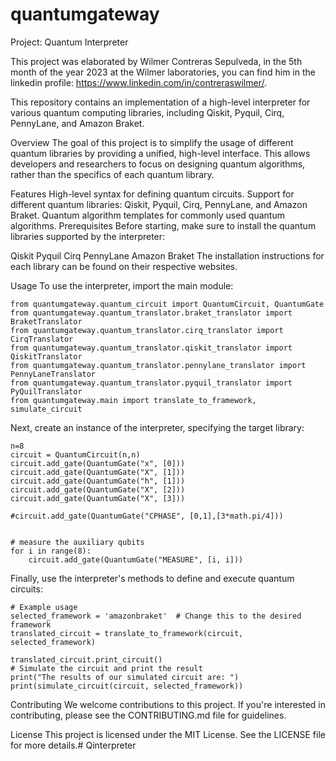 # quantumgateway
Project: Quantum Interpreter

This project was elaborated by Wilmer Contreras Sepulveda, in the 5th month of the year 2023 at the Wilmer laboratories, you can find him in the linkedin profile: https://www.linkedin.com/in/contreraswilmer/.


This repository contains an implementation of a high-level interpreter for various quantum computing libraries, including Qiskit, Pyquil, Cirq, PennyLane, and Amazon Braket.

Overview
The goal of this project is to simplify the usage of different quantum libraries by providing a unified, high-level interface. This allows developers and researchers to focus on designing quantum algorithms, rather than the specifics of each quantum library.

Features
High-level syntax for defining quantum circuits.
Support for different quantum libraries: Qiskit, Pyquil, Cirq, PennyLane, and Amazon Braket.
Quantum algorithm templates for commonly used quantum algorithms.
Prerequisites
Before starting, make sure to install the quantum libraries supported by the interpreter:

Qiskit
Pyquil
Cirq
PennyLane
Amazon Braket
The installation instructions for each library can be found on their respective websites.

Usage
To use the interpreter, import the main module:


    from quantumgateway.quantum_circuit import QuantumCircuit, QuantumGate
    from quantumgateway.quantum_translator.braket_translator import BraketTranslator
    from quantumgateway.quantum_translator.cirq_translator import CirqTranslator
    from quantumgateway.quantum_translator.qiskit_translator import QiskitTranslator
    from quantumgateway.quantum_translator.pennylane_translator import PennyLaneTranslator
    from quantumgateway.quantum_translator.pyquil_translator import PyQuilTranslator
    from quantumgateway.main import translate_to_framework, simulate_circuit

Next, create an instance of the interpreter, specifying the target library:


    n=8
    circuit = QuantumCircuit(n,n)  
    circuit.add_gate(QuantumGate("x", [0]))
    circuit.add_gate(QuantumGate("X", [1]))
    circuit.add_gate(QuantumGate("h", [1]))
    circuit.add_gate(QuantumGate("X", [2]))
    circuit.add_gate(QuantumGate("X", [3]))

    #circuit.add_gate(QuantumGate("CPHASE", [0,1],[3*math.pi/4]))


    # measure the auxiliary qubits
    for i in range(8):
        circuit.add_gate(QuantumGate("MEASURE", [i, i]))



Finally, use the interpreter's methods to define and execute quantum circuits:


    # Example usage
    selected_framework = 'amazonbraket'  # Change this to the desired framework
    translated_circuit = translate_to_framework(circuit, selected_framework)

    translated_circuit.print_circuit() 
    # Simulate the circuit and print the result
    print("The results of our simulated circuit are: ")
    print(simulate_circuit(circuit, selected_framework))




Contributing
We welcome contributions to this project. If you're interested in contributing, please see the CONTRIBUTING.md file for guidelines.

License
This project is licensed under the MIT License. See the LICENSE file for more details.#   Q i n t e r p r e t e r 
 
 
